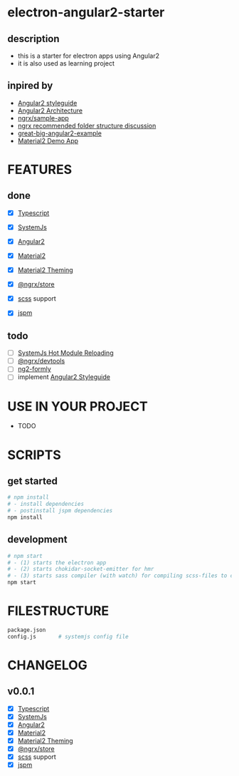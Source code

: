 # electron-angular2-starter

## description
- this is a starter for electron apps using Angular2
- it is also used as learning project

## inpired by
- [Angular2 styleguide](https://angular.io/docs/ts/latest/guide/style-guide.html)
- [Angular2 Architecture](https://angular.io/docs/ts/latest/guide/architecture.html)
- [ngrx/sample-app](https://github.com/ngrx/example-app)
- [ngrx recommended folder structure discussion](https://github.com/ngrx/example-app/issues/52)
- [great-big-angular2-example](https://github.com/dancancro/great-big-angular2-example)
- [Material2 Demo App](https://github.com/angular/material2/tree/master/src/demo-app)

# FEATURES

## done
- [x] [Typescript](https://www.typescriptlang.org/)
- [x] [SystemJs](https://github.com/systemjs/systemjs)
- [x] [Angular2](https://angular.io/)
- [x] [Material2](https://github.com/angular/material2)
- [x] [Material2 Theming](https://github.com/angular/material2/blob/master/docs/theming.md)
- [x] [@ngrx/store](https://github.com/ngrx/store)
- [x] [scss](http://sass-lang.com/) support
- [x] [jspm](http://jspm.io)


## todo
- [ ] [SystemJs Hot Module Reloading](https://github.com/capaj/systemjs-hot-reloader)
- [ ] [@ngrx/devtools](https://github.com/ngrx/store-devtools)
- [ ] [ng2-formly](https://github.com/formly-js/ng2-formly)
- [ ] implement [Angular2 Styleguide](https://angular.io/styleguide)

# USE IN YOUR PROJECT
- TODO

# SCRIPTS

## get started

```bash
# npm install
# - install dependencies
# - postinstall jspm dependencies
npm install
```

## development
```bash
# npm start
# - (1) starts the electron app
# - (2) starts chokidar-socket-emitter for hmr
# - (3) starts sass compiler (with watch) for compiling scss-files to css
npm start
```

# FILESTRUCTURE
```bash
package.json
config.js       # systemjs config file
```

# CHANGELOG

## v0.0.1
- [x] [Typescript](https://www.typescriptlang.org/)
- [x] [SystemJs](https://github.com/systemjs/systemjs)
- [x] [Angular2](https://angular.io/)
- [x] [Material2](https://github.com/angular/material2)
- [x] [Material2 Theming](https://github.com/angular/material2/blob/master/docs/theming.md)
- [x] [@ngrx/store](https://github.com/ngrx/store)
- [x] [scss](http://sass-lang.com/) support
- [x] [jspm](http://jspm.io)
